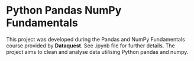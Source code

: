 # Python Pandas NumPy Fundamentals

This project was developed during the Pandas and NumPy Fundamentals course provided by **Dataquest**. See .ipynb file for further details. The project aims to clean and analyse data utilising Python pandas and numpy.
